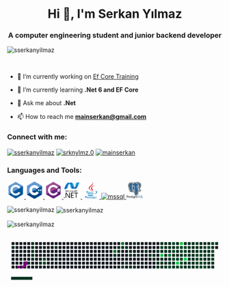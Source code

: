 <h1 align="center">Hi 👋, I'm Serkan Yılmaz</h1>
<h3 align="center">A computer engineering student and junior backend developer</h3>

<p align="left"> <img src="https://komarev.com/ghpvc/?username=sserkanyilmaz&label=Profile%20views&color=0e75b6&style=flat" alt="sserkanyilmaz" /> </p>

<p align="left"> <a href="https://twitter.com/" target="blank"><img src="https://img.shields.io/twitter/follow/?logo=twitter&style=for-the-badge" alt="" /></a> </p>

- 🔭 I’m currently working on [Ef Core Training](none)

- 🌱 I’m currently learning **.Net 6 and EF Core**

- 💬 Ask me about **.Net**

- 📫 How to reach me **mainserkan@gmail.com**

<h3 align="left">Connect with me:</h3>
<p align="left">
<a href="https://linkedin.com/in/sserkanyilmaz" target="blank"><img align="center" src="https://raw.githubusercontent.com/rahuldkjain/github-profile-readme-generator/master/src/images/icons/Social/linked-in-alt.svg" alt="sserkanyilmaz" height="30" width="40" /></a>
<a href="https://instagram.com/srknylmz.0" target="blank"><img align="center" src="https://raw.githubusercontent.com/rahuldkjain/github-profile-readme-generator/master/src/images/icons/Social/instagram.svg" alt="srknylmz.0" height="30" width="40" /></a>
<a href="https://www.hackerrank.com/mainserkan" target="blank"><img align="center" src="https://raw.githubusercontent.com/rahuldkjain/github-profile-readme-generator/master/src/images/icons/Social/hackerrank.svg" alt="mainserkan" height="30" width="40" /></a>
</p>

<h3 align="left">Languages and Tools:</h3>
<p align="left"> <a href="https://www.cprogramming.com/" target="_blank" rel="noreferrer"> <img src="https://raw.githubusercontent.com/devicons/devicon/master/icons/c/c-original.svg" alt="c" width="40" height="40"/> </a> <a href="https://www.w3schools.com/cpp/" target="_blank" rel="noreferrer"> <img src="https://raw.githubusercontent.com/devicons/devicon/master/icons/cplusplus/cplusplus-original.svg" alt="cplusplus" width="40" height="40"/> </a> <a href="https://www.w3schools.com/cs/" target="_blank" rel="noreferrer"> <img src="https://raw.githubusercontent.com/devicons/devicon/master/icons/csharp/csharp-original.svg" alt="csharp" width="40" height="40"/> </a> <a href="https://dotnet.microsoft.com/" target="_blank" rel="noreferrer"> <img src="https://raw.githubusercontent.com/devicons/devicon/master/icons/dot-net/dot-net-original-wordmark.svg" alt="dotnet" width="40" height="40"/> </a> <a href="https://www.java.com" target="_blank" rel="noreferrer"> <img src="https://raw.githubusercontent.com/devicons/devicon/master/icons/java/java-original.svg" alt="java" width="40" height="40"/> </a> <a href="https://www.microsoft.com/en-us/sql-server" target="_blank" rel="noreferrer"> <img src="https://www.svgrepo.com/show/303229/microsoft-sql-server-logo.svg" alt="mssql" width="40" height="40"/> </a> <a href="https://www.postgresql.org" target="_blank" rel="noreferrer"> <img src="https://raw.githubusercontent.com/devicons/devicon/master/icons/postgresql/postgresql-original-wordmark.svg" alt="postgresql" width="40" height="40"/> </a> </p>

<p><img align="left" src="https://github-readme-stats.vercel.app/api/top-langs?username=sserkanyilmaz&show_icons=true&locale=en&layout=compact" alt="sserkanyilmaz" /></p>

<p>&nbsp;<img align="center" src="https://github-readme-stats.vercel.app/api?username=sserkanyilmaz&show_icons=true&locale=en" alt="sserkanyilmaz" /></p>

<p><img align="center" src="https://github-readme-streak-stats.herokuapp.com/?user=sserkanyilmaz&" alt="sserkanyilmaz" /></p>
<svg viewBox="-16 -32 880 192" width="880" height="192" xmlns="http://www.w3.org/2000/svg"><desc>Generated with https://github.com/Platane/snk</desc><style>:root{--cb:#1b1f230a;--cs:purple;--ce:#161b22;--c0:#161b22;--c1:#01311f;--c2:#034525;--c3:#0f6d31;--c4:#00c647}.c{shape-rendering:geometricPrecision;fill:var(--ce);stroke-width:1px;stroke:var(--cb);animation:none 48300ms linear infinite;width:12px;height:12px}@keyframes c0{0.2%{fill:var(--c1)}0.22%,100%{fill:var(--ce)}}.c.c0{fill:var(--c1);animation-name:c0}@keyframes c1{6.2%{fill:var(--c1)}6.22%,100%{fill:var(--ce)}}.c.c1{fill:var(--c1);animation-name:c1}@keyframes c2{1.65%{fill:var(--c1)}1.67%,100%{fill:var(--ce)}}.c.c2{fill:var(--c1);animation-name:c2}@keyframes c3{1.85%{fill:var(--c1)}1.87%,100%{fill:var(--ce)}}.c.c3{fill:var(--c1);animation-name:c3}@keyframes c4{2.47%{fill:var(--c1)}2.49%,100%{fill:var(--ce)}}.c.c4{fill:var(--c1);animation-name:c4}@keyframes c5{2.68%{fill:var(--c1)}2.7%,100%{fill:var(--ce)}}.c.c5{fill:var(--c1);animation-name:c5}@keyframes c6{0.4%{fill:var(--c1)}0.42%,100%{fill:var(--ce)}}.c.c6{fill:var(--c1);animation-name:c6}@keyframes c7{0.61%{fill:var(--c1)}0.63%,100%{fill:var(--ce)}}.c.c7{fill:var(--c1);animation-name:c7}@keyframes c8{1.23%{fill:var(--c1)}1.25%,100%{fill:var(--ce)}}.c.c8{fill:var(--c1);animation-name:c8}@keyframes c9{1.44%{fill:var(--c1)}1.46%,100%{fill:var(--ce)}}.c.c9{fill:var(--c1);animation-name:c9}@keyframes ca{2.06%{fill:var(--c1)}2.08%,100%{fill:var(--ce)}}.c.ca{fill:var(--c1);animation-name:ca}@keyframes cb{2.89%{fill:var(--c1)}2.91%,100%{fill:var(--ce)}}.c.cb{fill:var(--c1);animation-name:cb}@keyframes cc{0.82%{fill:var(--c1)}0.84%,100%{fill:var(--ce)}}.c.cc{fill:var(--c1);animation-name:cc}@keyframes cd{1.03%{fill:var(--c1)}1.05%,100%{fill:var(--ce)}}.c.cd{fill:var(--c1);animation-name:cd}@keyframes ce{3.1%{fill:var(--c1)}3.12%,100%{fill:var(--ce)}}.c.ce{fill:var(--c1);animation-name:ce}@keyframes cf{3.51%{fill:var(--c1)}3.53%,100%{fill:var(--ce)}}.c.cf{fill:var(--c1);animation-name:cf}@keyframes cg{3.72%{fill:var(--c1)}3.74%,100%{fill:var(--ce)}}.c.cg{fill:var(--c1);animation-name:cg}@keyframes ch{4.96%{fill:var(--c1)}4.98%,100%{fill:var(--ce)}}.c.ch{fill:var(--c1);animation-name:ch}@keyframes ci{4.75%{fill:var(--c1)}4.77%,100%{fill:var(--ce)}}.c.ci{fill:var(--c1);animation-name:ci}@keyframes cj{4.54%{fill:var(--c1)}4.56%,100%{fill:var(--ce)}}.c.cj{fill:var(--c1);animation-name:cj}@keyframes ck{4.34%{fill:var(--c1)}4.36%,100%{fill:var(--ce)}}.c.ck{fill:var(--c1);animation-name:ck}@keyframes cl{4.13%{fill:var(--c1)}4.15%,100%{fill:var(--ce)}}.c.cl{fill:var(--c1);animation-name:cl}@keyframes cm{10.55%{fill:var(--c1)}10.57%,100%{fill:var(--ce)}}.c.cm{fill:var(--c1);animation-name:cm}@keyframes cn{79.29%{fill:var(--c2)}79.31%,100%{fill:var(--ce)}}.c.cn{fill:var(--c2);animation-name:cn}@keyframes co{79.08%{fill:var(--c2)}79.1%,100%{fill:var(--ce)}}.c.co{fill:var(--c2);animation-name:co}@keyframes cp{8.48%{fill:var(--c1)}8.5%,100%{fill:var(--ce)}}.c.cp{fill:var(--c1);animation-name:cp}@keyframes cq{9.1%{fill:var(--c1)}9.12%,100%{fill:var(--ce)}}.c.cq{fill:var(--c1);animation-name:cq}@keyframes cr{83.43%{fill:var(--c3)}83.45%,100%{fill:var(--ce)}}.c.cr{fill:var(--c3);animation-name:cr}@keyframes cs{15.31%{fill:var(--c1)}15.33%,100%{fill:var(--ce)}}.c.cs{fill:var(--c1);animation-name:cs}@keyframes ct{15.93%{fill:var(--c1)}15.95%,100%{fill:var(--ce)}}.c.ct{fill:var(--c1);animation-name:ct}@keyframes cu{15.72%{fill:var(--c1)}15.74%,100%{fill:var(--ce)}}.c.cu{fill:var(--c1);animation-name:cu}@keyframes cv{84.26%{fill:var(--c3)}84.28%,100%{fill:var(--ce)}}.c.cv{fill:var(--c3);animation-name:cv}@keyframes cw{16.14%{fill:var(--c1)}16.16%,100%{fill:var(--ce)}}.c.cw{fill:var(--c1);animation-name:cw}@keyframes cx{74.73%{fill:var(--c2)}74.75%,100%{fill:var(--ce)}}.c.cx{fill:var(--c2);animation-name:cx}@keyframes cy{16.35%{fill:var(--c1)}16.37%,100%{fill:var(--ce)}}.c.cy{fill:var(--c1);animation-name:cy}@keyframes cz{39.53%{fill:var(--c1)}39.55%,100%{fill:var(--ce)}}.c.cz{fill:var(--c1);animation-name:cz}@keyframes c10{16.76%{fill:var(--c1)}16.78%,100%{fill:var(--ce)}}.c.c10{fill:var(--c1);animation-name:c10}@keyframes c11{16.97%{fill:var(--c1)}16.99%,100%{fill:var(--ce)}}.c.c11{fill:var(--c1);animation-name:c11}@keyframes c12{39.12%{fill:var(--c1)}39.14%,100%{fill:var(--ce)}}.c.c12{fill:var(--c1);animation-name:c12}@keyframes c13{40.98%{fill:var(--c1)}41%,100%{fill:var(--ce)}}.c.c13{fill:var(--c1);animation-name:c13}@keyframes c14{38.91%{fill:var(--c1)}38.93%,100%{fill:var(--ce)}}.c.c14{fill:var(--c1);animation-name:c14}@keyframes c15{17.38%{fill:var(--c1)}17.4%,100%{fill:var(--ce)}}.c.c15{fill:var(--c1);animation-name:c15}@keyframes c16{42.02%{fill:var(--c1)}42.04%,100%{fill:var(--ce)}}.c.c16{fill:var(--c1);animation-name:c16}@keyframes c17{18%{fill:var(--c1)}18.02%,100%{fill:var(--ce)}}.c.c17{fill:var(--c1);animation-name:c17}@keyframes c18{18.21%{fill:var(--c1)}18.23%,100%{fill:var(--ce)}}.c.c18{fill:var(--c1);animation-name:c18}@keyframes c19{18.42%{fill:var(--c1)}18.44%,100%{fill:var(--ce)}}.c.c19{fill:var(--c1);animation-name:c19}@keyframes c1a{24.42%{fill:var(--c1)}24.44%,100%{fill:var(--ce)}}.c.c1a{fill:var(--c1);animation-name:c1a}@keyframes c1b{21.32%{fill:var(--c1)}21.34%,100%{fill:var(--ce)}}.c.c1b{fill:var(--c1);animation-name:c1b}@keyframes c1c{21.52%{fill:var(--c1)}21.54%,100%{fill:var(--ce)}}.c.c1c{fill:var(--c1);animation-name:c1c}@keyframes c1d{23.8%{fill:var(--c1)}23.82%,100%{fill:var(--ce)}}.c.c1d{fill:var(--c1);animation-name:c1d}@keyframes c1e{71.63%{fill:var(--c2)}71.65%,100%{fill:var(--ce)}}.c.c1e{fill:var(--c2);animation-name:c1e}@keyframes c1f{24.63%{fill:var(--c1)}24.65%,100%{fill:var(--ce)}}.c.c1f{fill:var(--c1);animation-name:c1f}@keyframes c1g{87.77%{fill:var(--c4)}87.79%,100%{fill:var(--ce)}}.c.c1g{fill:var(--c4);animation-name:c1g}@keyframes c1h{18.83%{fill:var(--c1)}18.85%,100%{fill:var(--ce)}}.c.c1h{fill:var(--c1);animation-name:c1h}@keyframes c1i{21.11%{fill:var(--c1)}21.13%,100%{fill:var(--ce)}}.c.c1i{fill:var(--c1);animation-name:c1i}@keyframes c1j{21.73%{fill:var(--c1)}21.75%,100%{fill:var(--ce)}}.c.c1j{fill:var(--c1);animation-name:c1j}@keyframes c1k{23.59%{fill:var(--c1)}23.61%,100%{fill:var(--ce)}}.c.c1k{fill:var(--c1);animation-name:c1k}@keyframes c1l{25.04%{fill:var(--c1)}25.06%,100%{fill:var(--ce)}}.c.c1l{fill:var(--c1);animation-name:c1l}@keyframes c1m{22.76%{fill:var(--c1)}22.78%,100%{fill:var(--ce)}}.c.c1m{fill:var(--c1);animation-name:c1m}@keyframes c1n{22.56%{fill:var(--c1)}22.58%,100%{fill:var(--ce)}}.c.c1n{fill:var(--c1);animation-name:c1n}@keyframes c1o{20.9%{fill:var(--c1)}20.92%,100%{fill:var(--ce)}}.c.c1o{fill:var(--c1);animation-name:c1o}@keyframes c1p{20.69%{fill:var(--c1)}20.71%,100%{fill:var(--ce)}}.c.c1p{fill:var(--c1);animation-name:c1p}@keyframes c1q{23.39%{fill:var(--c1)}23.41%,100%{fill:var(--ce)}}.c.c1q{fill:var(--c1);animation-name:c1q}@keyframes c1r{23.18%{fill:var(--c1)}23.2%,100%{fill:var(--ce)}}.c.c1r{fill:var(--c1);animation-name:c1r}@keyframes c1s{22.97%{fill:var(--c1)}22.99%,100%{fill:var(--ce)}}.c.c1s{fill:var(--c1);animation-name:c1s}@keyframes c1t{87.36%{fill:var(--c3)}87.38%,100%{fill:var(--ce)}}.c.c1t{fill:var(--c3);animation-name:c1t}@keyframes c1u{19.24%{fill:var(--c1)}19.26%,100%{fill:var(--ce)}}.c.c1u{fill:var(--c1);animation-name:c1u}@keyframes c1v{19.45%{fill:var(--c1)}19.47%,100%{fill:var(--ce)}}.c.c1v{fill:var(--c1);animation-name:c1v}@keyframes c1w{61.07%{fill:var(--c2)}61.09%,100%{fill:var(--ce)}}.c.c1w{fill:var(--c2);animation-name:c1w}@keyframes c1x{58.38%{fill:var(--c2)}58.4%,100%{fill:var(--ce)}}.c.c1x{fill:var(--c2);animation-name:c1x}@keyframes c1y{44.5%{fill:var(--c1)}44.52%,100%{fill:var(--ce)}}.c.c1y{fill:var(--c1);animation-name:c1y}@keyframes c1z{43.47%{fill:var(--c2)}43.49%,100%{fill:var(--ce)}}.c.c1z{fill:var(--c2);animation-name:c1z}@keyframes c20{43.68%{fill:var(--c1)}43.7%,100%{fill:var(--ce)}}.c.c20{fill:var(--c1);animation-name:c20}@keyframes c21{60.45%{fill:var(--c2)}60.47%,100%{fill:var(--ce)}}.c.c21{fill:var(--c2);animation-name:c21}@keyframes c22{19.66%{fill:var(--c1)}19.68%,100%{fill:var(--ce)}}.c.c22{fill:var(--c1);animation-name:c22}@keyframes c23{19.87%{fill:var(--c1)}19.89%,100%{fill:var(--ce)}}.c.c23{fill:var(--c1);animation-name:c23}@keyframes c24{58.17%{fill:var(--c1)}58.19%,100%{fill:var(--ce)}}.c.c24{fill:var(--c1);animation-name:c24}@keyframes c25{58.79%{fill:var(--c2)}58.81%,100%{fill:var(--ce)}}.c.c25{fill:var(--c2);animation-name:c25}@keyframes c26{44.09%{fill:var(--c1)}44.11%,100%{fill:var(--ce)}}.c.c26{fill:var(--c1);animation-name:c26}@keyframes c27{43.88%{fill:var(--c1)}43.9%,100%{fill:var(--ce)}}.c.c27{fill:var(--c1);animation-name:c27}@keyframes c28{60.24%{fill:var(--c2)}60.26%,100%{fill:var(--ce)}}.c.c28{fill:var(--c2);animation-name:c28}@keyframes c29{89.02%{fill:var(--c4)}89.04%,100%{fill:var(--ce)}}.c.c29{fill:var(--c4);animation-name:c29}@keyframes c2a{61.48%{fill:var(--c2)}61.5%,100%{fill:var(--ce)}}.c.c2a{fill:var(--c2);animation-name:c2a}@keyframes c2b{90.67%{fill:var(--c4)}90.69%,100%{fill:var(--ce)}}.c.c2b{fill:var(--c4);animation-name:c2b}@keyframes c2c{59%{fill:var(--c2)}59.02%,100%{fill:var(--ce)}}.c.c2c{fill:var(--c2);animation-name:c2c}@keyframes c2d{59.62%{fill:var(--c2)}59.64%,100%{fill:var(--ce)}}.c.c2d{fill:var(--c2);animation-name:c2d}@keyframes c2e{56.1%{fill:var(--c1)}56.12%,100%{fill:var(--ce)}}.c.c2e{fill:var(--c1);animation-name:c2e}@keyframes c2f{60.03%{fill:var(--c2)}60.05%,100%{fill:var(--ce)}}.c.c2f{fill:var(--c2);animation-name:c2f}@keyframes c2g{61.89%{fill:var(--c2)}61.91%,100%{fill:var(--ce)}}.c.c2g{fill:var(--c2);animation-name:c2g}@keyframes c2h{61.69%{fill:var(--c2)}61.71%,100%{fill:var(--ce)}}.c.c2h{fill:var(--c2);animation-name:c2h}@keyframes c2i{26.7%{fill:var(--c1)}26.72%,100%{fill:var(--ce)}}.c.c2i{fill:var(--c1);animation-name:c2i}@keyframes c2j{59.2%{fill:var(--c2)}59.22%,100%{fill:var(--ce)}}.c.c2j{fill:var(--c2);animation-name:c2j}@keyframes c2k{59.41%{fill:var(--c2)}59.43%,100%{fill:var(--ce)}}.c.c2k{fill:var(--c2);animation-name:c2k}@keyframes c2l{56.3%{fill:var(--c2)}56.32%,100%{fill:var(--ce)}}.c.c2l{fill:var(--c2);animation-name:c2l}@keyframes c2m{89.64%{fill:var(--c4)}89.66%,100%{fill:var(--ce)}}.c.c2m{fill:var(--c4);animation-name:c2m}@keyframes c2n{35.19%{fill:var(--c1)}35.21%,100%{fill:var(--ce)}}.c.c2n{fill:var(--c1);animation-name:c2n}@keyframes c2o{35.39%{fill:var(--c1)}35.41%,100%{fill:var(--ce)}}.c.c2o{fill:var(--c1);animation-name:c2o}@keyframes c2p{26.91%{fill:var(--c1)}26.93%,100%{fill:var(--ce)}}.c.c2p{fill:var(--c1);animation-name:c2p}@keyframes c2q{34.15%{fill:var(--c1)}34.17%,100%{fill:var(--ce)}}.c.c2q{fill:var(--c1);animation-name:c2q}@keyframes c2r{34.36%{fill:var(--c1)}34.38%,100%{fill:var(--ce)}}.c.c2r{fill:var(--c1);animation-name:c2r}@keyframes c2s{34.57%{fill:var(--c1)}34.59%,100%{fill:var(--ce)}}.c.c2s{fill:var(--c1);animation-name:c2s}@keyframes c2t{34.77%{fill:var(--c1)}34.79%,100%{fill:var(--ce)}}.c.c2t{fill:var(--c1);animation-name:c2t}@keyframes c2u{34.98%{fill:var(--c1)}35%,100%{fill:var(--ce)}}.c.c2u{fill:var(--c1);animation-name:c2u}@keyframes c2v{35.6%{fill:var(--c1)}35.62%,100%{fill:var(--ce)}}.c.c2v{fill:var(--c1);animation-name:c2v}@keyframes c2w{27.11%{fill:var(--c1)}27.13%,100%{fill:var(--ce)}}.c.c2w{fill:var(--c1);animation-name:c2w}@keyframes c2x{27.32%{fill:var(--c1)}27.34%,100%{fill:var(--ce)}}.c.c2x{fill:var(--c1);animation-name:c2x}@keyframes c2y{33.32%{fill:var(--c1)}33.34%,100%{fill:var(--ce)}}.c.c2y{fill:var(--c1);animation-name:c2y}@keyframes c2z{33.12%{fill:var(--c1)}33.14%,100%{fill:var(--ce)}}.c.c2z{fill:var(--c1);animation-name:c2z}@keyframes c30{32.91%{fill:var(--c1)}32.93%,100%{fill:var(--ce)}}.c.c30{fill:var(--c1);animation-name:c30}@keyframes c31{32.7%{fill:var(--c1)}32.72%,100%{fill:var(--ce)}}.c.c31{fill:var(--c1);animation-name:c31}@keyframes c32{32.5%{fill:var(--c1)}32.52%,100%{fill:var(--ce)}}.c.c32{fill:var(--c1);animation-name:c32}@keyframes c33{66.24%{fill:var(--c2)}66.26%,100%{fill:var(--ce)}}.c.c33{fill:var(--c2);animation-name:c33}@keyframes c34{27.53%{fill:var(--c1)}27.55%,100%{fill:var(--ce)}}.c.c34{fill:var(--c1);animation-name:c34}@keyframes c35{33.53%{fill:var(--c1)}33.55%,100%{fill:var(--ce)}}.c.c35{fill:var(--c1);animation-name:c35}@keyframes c36{67.28%{fill:var(--c2)}67.3%,100%{fill:var(--ce)}}.c.c36{fill:var(--c2);animation-name:c36}@keyframes c37{67.48%{fill:var(--c2)}67.5%,100%{fill:var(--ce)}}.c.c37{fill:var(--c2);animation-name:c37}@keyframes c38{62.72%{fill:var(--c2)}62.74%,100%{fill:var(--ce)}}.c.c38{fill:var(--c2);animation-name:c38}@keyframes c39{67.9%{fill:var(--c2)}67.92%,100%{fill:var(--ce)}}.c.c39{fill:var(--c2);animation-name:c39}@keyframes c3a{27.94%{fill:var(--c1)}27.96%,100%{fill:var(--ce)}}.c.c3a{fill:var(--c1);animation-name:c3a}@keyframes c3b{27.73%{fill:var(--c1)}27.75%,100%{fill:var(--ce)}}.c.c3b{fill:var(--c1);animation-name:c3b}@keyframes c3c{66.86%{fill:var(--c2)}66.88%,100%{fill:var(--ce)}}.c.c3c{fill:var(--c2);animation-name:c3c}@keyframes c3d{63.34%{fill:var(--c2)}63.36%,100%{fill:var(--ce)}}.c.c3d{fill:var(--c2);animation-name:c3d}@keyframes c3e{63.14%{fill:var(--c2)}63.16%,100%{fill:var(--ce)}}.c.c3e{fill:var(--c2);animation-name:c3e}@keyframes c3f{62.93%{fill:var(--c2)}62.95%,100%{fill:var(--ce)}}.c.c3f{fill:var(--c2);animation-name:c3f}@keyframes c3g{68.11%{fill:var(--c2)}68.13%,100%{fill:var(--ce)}}.c.c3g{fill:var(--c2);animation-name:c3g}@keyframes c3h{28.15%{fill:var(--c1)}28.17%,100%{fill:var(--ce)}}.c.c3h{fill:var(--c1);animation-name:c3h}@keyframes c3i{52.37%{fill:var(--c2)}52.39%,100%{fill:var(--ce)}}.c.c3i{fill:var(--c2);animation-name:c3i}@keyframes c3j{52.16%{fill:var(--c1)}52.18%,100%{fill:var(--ce)}}.c.c3j{fill:var(--c1);animation-name:c3j}@keyframes c3k{63.55%{fill:var(--c2)}63.57%,100%{fill:var(--ce)}}.c.c3k{fill:var(--c2);animation-name:c3k}@keyframes c3l{49.27%{fill:var(--c1)}49.29%,100%{fill:var(--ce)}}.c.c3l{fill:var(--c1);animation-name:c3l}@keyframes c3m{49.47%{fill:var(--c2)}49.49%,100%{fill:var(--ce)}}.c.c3m{fill:var(--c2);animation-name:c3m}@keyframes c3n{68.31%{fill:var(--c2)}68.33%,100%{fill:var(--ce)}}.c.c3n{fill:var(--c2);animation-name:c3n}@keyframes c3o{28.35%{fill:var(--c1)}28.37%,100%{fill:var(--ce)}}.c.c3o{fill:var(--c1);animation-name:c3o}@keyframes c3p{65%{fill:var(--c2)}65.02%,100%{fill:var(--ce)}}.c.c3p{fill:var(--c2);animation-name:c3p}@keyframes c3q{51.96%{fill:var(--c1)}51.98%,100%{fill:var(--ce)}}.c.c3q{fill:var(--c1);animation-name:c3q}@keyframes c3r{63.76%{fill:var(--c2)}63.78%,100%{fill:var(--ce)}}.c.c3r{fill:var(--c2);animation-name:c3r}@keyframes c3s{49.06%{fill:var(--c1)}49.08%,100%{fill:var(--ce)}}.c.c3s{fill:var(--c1);animation-name:c3s}@keyframes c3t{30.63%{fill:var(--c1)}30.65%,100%{fill:var(--ce)}}.c.c3t{fill:var(--c1);animation-name:c3t}@keyframes c3u{30.84%{fill:var(--c1)}30.86%,100%{fill:var(--ce)}}.c.c3u{fill:var(--c1);animation-name:c3u}@keyframes c3v{65.41%{fill:var(--c2)}65.43%,100%{fill:var(--ce)}}.c.c3v{fill:var(--c2);animation-name:c3v}@keyframes c3w{51.13%{fill:var(--c1)}51.15%,100%{fill:var(--ce)}}.c.c3w{fill:var(--c1);animation-name:c3w}@keyframes c3x{50.92%{fill:var(--c2)}50.94%,100%{fill:var(--ce)}}.c.c3x{fill:var(--c2);animation-name:c3x}@keyframes c3y{50.71%{fill:var(--c1)}50.73%,100%{fill:var(--ce)}}.c.c3y{fill:var(--c1);animation-name:c3y}@keyframes c3z{64.17%{fill:var(--c2)}64.19%,100%{fill:var(--ce)}}.c.c3z{fill:var(--c2);animation-name:c3z}@keyframes c40{30.42%{fill:var(--c1)}30.44%,100%{fill:var(--ce)}}.c.c40{fill:var(--c1);animation-name:c40}@keyframes c41{31.05%{fill:var(--c1)}31.07%,100%{fill:var(--ce)}}.c.c41{fill:var(--c1);animation-name:c41}@keyframes c42{29.18%{fill:var(--c1)}29.2%,100%{fill:var(--ce)}}.c.c42{fill:var(--c1);animation-name:c42}.u{transform-origin:0 0;transform:scale(0,1);animation:none linear 48300ms infinite}@keyframes u0{0.2%{transform:scale(0.000,1)}0.22%,0.4%{transform:scale(0.011,1)}0.42%,0.61%{transform:scale(0.022,1)}0.63%,0.82%{transform:scale(0.033,1)}0.84%,1.03%{transform:scale(0.044,1)}1.05%,1.23%{transform:scale(0.056,1)}1.25%,1.44%{transform:scale(0.067,1)}1.46%,1.65%{transform:scale(0.078,1)}1.67%,1.85%{transform:scale(0.089,1)}1.87%,2.06%{transform:scale(0.100,1)}2.08%,2.47%{transform:scale(0.111,1)}2.49%,2.68%{transform:scale(0.122,1)}2.7%,2.89%{transform:scale(0.133,1)}2.91%,3.1%{transform:scale(0.144,1)}3.12%,3.51%{transform:scale(0.156,1)}3.53%,3.72%{transform:scale(0.167,1)}3.74%,4.13%{transform:scale(0.178,1)}4.15%,4.34%{transform:scale(0.189,1)}4.36%,4.54%{transform:scale(0.200,1)}4.56%,4.75%{transform:scale(0.211,1)}4.77%,4.96%{transform:scale(0.222,1)}4.98%,6.2%{transform:scale(0.233,1)}6.22%,8.48%{transform:scale(0.244,1)}8.5%,9.1%{transform:scale(0.256,1)}9.12%,10.55%{transform:scale(0.267,1)}10.57%,15.31%{transform:scale(0.278,1)}15.33%,15.72%{transform:scale(0.289,1)}15.74%,15.93%{transform:scale(0.300,1)}15.95%,16.14%{transform:scale(0.311,1)}16.16%,16.35%{transform:scale(0.322,1)}16.37%,16.76%{transform:scale(0.333,1)}16.78%,16.97%{transform:scale(0.344,1)}16.99%,17.38%{transform:scale(0.356,1)}17.4%,18%{transform:scale(0.367,1)}18.02%,18.21%{transform:scale(0.378,1)}18.23%,18.42%{transform:scale(0.389,1)}18.44%,18.83%{transform:scale(0.400,1)}18.85%,19.24%{transform:scale(0.411,1)}19.26%,19.45%{transform:scale(0.422,1)}19.47%,19.66%{transform:scale(0.433,1)}19.68%,19.87%{transform:scale(0.444,1)}19.89%,20.69%{transform:scale(0.456,1)}20.71%,20.9%{transform:scale(0.467,1)}20.92%,21.11%{transform:scale(0.478,1)}21.13%,21.32%{transform:scale(0.489,1)}21.34%,21.52%{transform:scale(0.500,1)}21.54%,21.73%{transform:scale(0.511,1)}21.75%,22.56%{transform:scale(0.522,1)}22.58%,22.76%{transform:scale(0.533,1)}22.78%,22.97%{transform:scale(0.544,1)}22.99%,23.18%{transform:scale(0.556,1)}23.2%,23.39%{transform:scale(0.567,1)}23.41%,23.59%{transform:scale(0.578,1)}23.61%,23.8%{transform:scale(0.589,1)}23.82%,24.42%{transform:scale(0.600,1)}24.44%,24.63%{transform:scale(0.611,1)}24.65%,25.04%{transform:scale(0.622,1)}25.06%,26.7%{transform:scale(0.633,1)}26.72%,26.91%{transform:scale(0.644,1)}26.93%,27.11%{transform:scale(0.656,1)}27.13%,27.32%{transform:scale(0.667,1)}27.34%,27.53%{transform:scale(0.678,1)}27.55%,27.73%{transform:scale(0.689,1)}27.75%,27.94%{transform:scale(0.700,1)}27.96%,28.15%{transform:scale(0.711,1)}28.17%,28.35%{transform:scale(0.722,1)}28.37%,29.18%{transform:scale(0.733,1)}29.2%,30.42%{transform:scale(0.744,1)}30.44%,30.63%{transform:scale(0.756,1)}30.65%,30.84%{transform:scale(0.767,1)}30.86%,31.05%{transform:scale(0.778,1)}31.07%,32.5%{transform:scale(0.789,1)}32.52%,32.7%{transform:scale(0.800,1)}32.72%,32.91%{transform:scale(0.811,1)}32.93%,33.12%{transform:scale(0.822,1)}33.14%,33.32%{transform:scale(0.833,1)}33.34%,33.53%{transform:scale(0.844,1)}33.55%,34.15%{transform:scale(0.856,1)}34.17%,34.36%{transform:scale(0.867,1)}34.38%,34.57%{transform:scale(0.878,1)}34.59%,34.77%{transform:scale(0.889,1)}34.79%,34.98%{transform:scale(0.900,1)}35%,35.19%{transform:scale(0.911,1)}35.21%,35.39%{transform:scale(0.922,1)}35.41%,35.6%{transform:scale(0.933,1)}35.62%,38.91%{transform:scale(0.944,1)}38.93%,39.12%{transform:scale(0.956,1)}39.14%,39.53%{transform:scale(0.967,1)}39.55%,40.98%{transform:scale(0.978,1)}41%,42.02%{transform:scale(0.989,1)}42.04%,100%{transform:scale(1.000,1)}}.u.u0{fill:var(--c1);animation-name:u0;transform-origin:0.0px 0}@keyframes u1{43.47%{transform:scale(0.000,1)}43.49%,100%{transform:scale(1.000,1)}}.u.u1{fill:var(--c2);animation-name:u1;transform-origin:519.2px 0}@keyframes u2{43.68%{transform:scale(0.000,1)}43.7%,43.88%{transform:scale(0.167,1)}43.9%,44.09%{transform:scale(0.333,1)}44.11%,44.5%{transform:scale(0.500,1)}44.52%,49.06%{transform:scale(0.667,1)}49.08%,49.27%{transform:scale(0.833,1)}49.29%,100%{transform:scale(1.000,1)}}.u.u2{fill:var(--c1);animation-name:u2;transform-origin:525.0px 0}@keyframes u3{49.47%{transform:scale(0.000,1)}49.49%,100%{transform:scale(1.000,1)}}.u.u3{fill:var(--c2);animation-name:u3;transform-origin:559.6px 0}@keyframes u4{50.71%{transform:scale(0.000,1)}50.73%,100%{transform:scale(1.000,1)}}.u.u4{fill:var(--c1);animation-name:u4;transform-origin:565.3px 0}@keyframes u5{50.92%{transform:scale(0.000,1)}50.94%,100%{transform:scale(1.000,1)}}.u.u5{fill:var(--c2);animation-name:u5;transform-origin:571.1px 0}@keyframes u6{51.13%{transform:scale(0.000,1)}51.15%,51.96%{transform:scale(0.333,1)}51.98%,52.16%{transform:scale(0.667,1)}52.18%,100%{transform:scale(1.000,1)}}.u.u6{fill:var(--c1);animation-name:u6;transform-origin:576.9px 0}@keyframes u7{52.37%{transform:scale(0.000,1)}52.39%,100%{transform:scale(1.000,1)}}.u.u7{fill:var(--c2);animation-name:u7;transform-origin:594.2px 0}@keyframes u8{56.1%{transform:scale(0.000,1)}56.12%,100%{transform:scale(1.000,1)}}.u.u8{fill:var(--c1);animation-name:u8;transform-origin:599.9px 0}@keyframes u9{56.3%{transform:scale(0.000,1)}56.32%,100%{transform:scale(1.000,1)}}.u.u9{fill:var(--c2);animation-name:u9;transform-origin:605.7px 0}@keyframes ua{58.17%{transform:scale(0.000,1)}58.19%,100%{transform:scale(1.000,1)}}.u.ua{fill:var(--c1);animation-name:ua;transform-origin:611.5px 0}@keyframes ub{58.38%{transform:scale(0.000,1)}58.4%,58.79%{transform:scale(0.030,1)}58.81%,59%{transform:scale(0.061,1)}59.02%,59.2%{transform:scale(0.091,1)}59.22%,59.41%{transform:scale(0.121,1)}59.43%,59.62%{transform:scale(0.152,1)}59.64%,60.03%{transform:scale(0.182,1)}60.05%,60.24%{transform:scale(0.212,1)}60.26%,60.45%{transform:scale(0.242,1)}60.47%,61.07%{transform:scale(0.273,1)}61.09%,61.48%{transform:scale(0.303,1)}61.5%,61.69%{transform:scale(0.333,1)}61.71%,61.89%{transform:scale(0.364,1)}61.91%,62.72%{transform:scale(0.394,1)}62.74%,62.93%{transform:scale(0.424,1)}62.95%,63.14%{transform:scale(0.455,1)}63.16%,63.34%{transform:scale(0.485,1)}63.36%,63.55%{transform:scale(0.515,1)}63.57%,63.76%{transform:scale(0.545,1)}63.78%,64.17%{transform:scale(0.576,1)}64.19%,65%{transform:scale(0.606,1)}65.02%,65.41%{transform:scale(0.636,1)}65.43%,66.24%{transform:scale(0.667,1)}66.26%,66.86%{transform:scale(0.697,1)}66.88%,67.28%{transform:scale(0.727,1)}67.3%,67.48%{transform:scale(0.758,1)}67.5%,67.9%{transform:scale(0.788,1)}67.92%,68.11%{transform:scale(0.818,1)}68.13%,68.31%{transform:scale(0.848,1)}68.33%,71.63%{transform:scale(0.879,1)}71.65%,74.73%{transform:scale(0.909,1)}74.75%,79.08%{transform:scale(0.939,1)}79.1%,79.29%{transform:scale(0.970,1)}79.31%,100%{transform:scale(1.000,1)}}.u.ub{fill:var(--c2);animation-name:ub;transform-origin:617.3px 0}@keyframes uc{83.43%{transform:scale(0.000,1)}83.45%,84.26%{transform:scale(0.333,1)}84.28%,87.36%{transform:scale(0.667,1)}87.38%,100%{transform:scale(1.000,1)}}.u.uc{fill:var(--c3);animation-name:uc;transform-origin:807.6px 0}@keyframes ud{87.77%{transform:scale(0.000,1)}87.79%,89.02%{transform:scale(0.250,1)}89.04%,89.64%{transform:scale(0.500,1)}89.66%,90.67%{transform:scale(0.750,1)}90.69%,100%{transform:scale(1.000,1)}}.u.ud{fill:var(--c4);animation-name:ud;transform-origin:824.9px 0}.s{shape-rendering:geometricPrecision;fill:var(--cs);animation:none linear 48300ms infinite}@keyframes s0{0%,99.79%{transform:translate(0px,-16px)}0.21%,6%{transform:translate(0px,0px)}0.41%{transform:translate(16px,0px)}0.62%{transform:translate(16px,16px)}0.83%{transform:translate(32px,16px)}1.04%{transform:translate(32px,32px)}1.24%{transform:translate(16px,32px)}1.45%{transform:translate(16px,48px)}1.66%{transform:translate(0px,48px)}1.86%{transform:translate(0px,64px)}2.07%{transform:translate(16px,64px)}2.28%{transform:translate(16px,80px)}2.48%{transform:translate(0px,80px)}2.69%{transform:translate(0px,96px)}3.31%{transform:translate(48px,96px)}3.52%{transform:translate(48px,80px)}3.93%{transform:translate(80px,80px)}4.97%{transform:translate(80px,0px)}6.21%{transform:translate(0px,16px)}8.49%{transform:translate(176px,16px)}9.11%{transform:translate(176px,64px)}9.32%{transform:translate(160px,64px)}9.52%{transform:translate(160px,48px)}10.14%,11.39%{transform:translate(112px,48px)}10.56%{transform:translate(112px,80px)}10.77%{transform:translate(96px,80px)}10.97%{transform:translate(96px,64px)}11.18%{transform:translate(112px,64px)}15.53%{transform:translate(432px,48px)}15.94%{transform:translate(432px,16px)}16.56%{transform:translate(480px,16px)}16.98%{transform:translate(480px,48px)}18.22%{transform:translate(576px,48px)}18.43%{transform:translate(576px,64px)}19.25%,60.66%{transform:translate(640px,64px)}19.46%{transform:translate(640px,80px)}19.67%{transform:translate(656px,80px)}20.08%{transform:translate(656px,112px)}20.5%,37.06%,46.17%{transform:translate(624px,112px)}20.91%{transform:translate(624px,80px)}21.33%{transform:translate(592px,80px)}21.53%{transform:translate(592px,96px)}21.95%,37.27%{transform:translate(624px,96px)}22.77%,24.84%{transform:translate(624px,32px)}22.98%,55.28%{transform:translate(640px,32px)}23.4%,86.75%{transform:translate(640px,0px)}24.02%{transform:translate(592px,0px)}24.43%{transform:translate(592px,32px)}25.05%,44.93%{transform:translate(624px,16px)}25.26%{transform:translate(640px,16px)}25.67%,54.66%{transform:translate(640px,-16px)}26.5%,53.83%,57.56%{transform:translate(704px,-16px)}26.71%,53.62%,57.35%,90.48%{transform:translate(704px,0px)}27.12%,53.21%{transform:translate(736px,0px)}27.33%,53%{transform:translate(736px,16px)}27.74%,66.67%{transform:translate(768px,16px)}27.95%{transform:translate(768px,0px)}28.36%{transform:translate(800px,0px)}28.57%{transform:translate(800px,-16px)}28.99%{transform:translate(832px,-16px)}30.23%,50.1%{transform:translate(832px,80px)}30.64%{transform:translate(800px,80px)}30.85%{transform:translate(800px,96px)}31.06%{transform:translate(816px,96px)}31.26%{transform:translate(816px,112px)}32.3%{transform:translate(736px,112px)}33.33%{transform:translate(736px,32px)}33.54%,67.08%{transform:translate(752px,32px)}33.75%,66.46%{transform:translate(752px,16px)}34.16%{transform:translate(720px,16px)}34.99%{transform:translate(720px,80px)}35.2%,89.44%{transform:translate(704px,80px)}35.4%{transform:translate(704px,96px)}35.61%{transform:translate(720px,96px)}35.82%{transform:translate(720px,112px)}39.13%{transform:translate(480px,96px)}39.34%{transform:translate(480px,80px)}39.54%{transform:translate(464px,80px)}39.75%{transform:translate(464px,64px)}40.17%{transform:translate(496px,64px)}40.99%{transform:translate(496px,0px)}41.61%{transform:translate(544px,0px)}42.03%{transform:translate(544px,32px)}43.48%,44.31%,55.49%{transform:translate(656px,32px)}43.69%,55.69%{transform:translate(656px,48px)}43.89%{transform:translate(672px,48px)}44.1%{transform:translate(672px,32px)}44.51%,58.59%{transform:translate(656px,16px)}48.45%{transform:translate(800px,112px)}49.07%,64.39%{transform:translate(800px,64px)}49.28%{transform:translate(784px,64px)}49.48%{transform:translate(784px,80px)}50.52%{transform:translate(832px,48px)}50.72%,63.98%{transform:translate(816px,48px)}51.14%,65.22%{transform:translate(816px,16px)}51.35%{transform:translate(832px,16px)}51.55%{transform:translate(832px,32px)}52.17%{transform:translate(784px,32px)}52.38%,69.36%{transform:translate(784px,16px)}56.52%{transform:translate(720px,48px)}57.14%{transform:translate(720px,0px)}57.97%{transform:translate(672px,-16px)}58.18%{transform:translate(672px,0px)}58.39%{transform:translate(656px,0px)}59.21%{transform:translate(704px,16px)}59.42%{transform:translate(704px,32px)}59.63%{transform:translate(688px,32px)}60.04%{transform:translate(688px,64px)}61.08%{transform:translate(640px,96px)}61.7%{transform:translate(688px,96px)}61.9%{transform:translate(688px,80px)}62.94%{transform:translate(768px,80px)}63.35%{transform:translate(768px,48px)}64.18%{transform:translate(816px,64px)}65.01%{transform:translate(800px,16px)}65.42%{transform:translate(816px,0px)}66.25%{transform:translate(752px,0px)}66.87%{transform:translate(768px,32px)}67.91%{transform:translate(752px,96px)}68.32%{transform:translate(784px,96px)}73.71%{transform:translate(448px,16px)}74.74%{transform:translate(448px,96px)}74.95%{transform:translate(432px,96px)}75.16%{transform:translate(432px,80px)}79.09%{transform:translate(128px,80px)}79.3%{transform:translate(128px,64px)}83.02%{transform:translate(416px,64px)}83.44%{transform:translate(416px,32px)}83.85%{transform:translate(448px,32px)}84.27%{transform:translate(448px,0px)}87.37%{transform:translate(640px,48px)}87.78%{transform:translate(608px,48px)}87.99%{transform:translate(608px,64px)}88.82%{transform:translate(672px,64px)}89.03%{transform:translate(672px,80px)}97.31%{transform:translate(176px,0px)}97.52%{transform:translate(176px,-16px)}}.s.s0{transform:translate(0px,-16px);animation-name:s0}@keyframes s1{0%,99.79%{transform:translate(16px,-16px)}0.21%{transform:translate(0px,-16px)}0.41%,6.21%{transform:translate(0px,0px)}0.62%{transform:translate(16px,0px)}0.83%{transform:translate(16px,16px)}1.04%{transform:translate(32px,16px)}1.24%{transform:translate(32px,32px)}1.45%{transform:translate(16px,32px)}1.66%{transform:translate(16px,48px)}1.86%{transform:translate(0px,48px)}2.07%{transform:translate(0px,64px)}2.28%{transform:translate(16px,64px)}2.48%{transform:translate(16px,80px)}2.69%{transform:translate(0px,80px)}2.9%{transform:translate(0px,96px)}3.52%{transform:translate(48px,96px)}3.73%{transform:translate(48px,80px)}4.14%{transform:translate(80px,80px)}5.18%{transform:translate(80px,0px)}6.42%{transform:translate(0px,16px)}8.7%{transform:translate(176px,16px)}9.32%{transform:translate(176px,64px)}9.52%{transform:translate(160px,64px)}9.73%{transform:translate(160px,48px)}10.35%,11.59%{transform:translate(112px,48px)}10.77%{transform:translate(112px,80px)}10.97%{transform:translate(96px,80px)}11.18%{transform:translate(96px,64px)}11.39%{transform:translate(112px,64px)}15.73%{transform:translate(432px,48px)}16.15%{transform:translate(432px,16px)}16.77%{transform:translate(480px,16px)}17.18%{transform:translate(480px,48px)}18.43%{transform:translate(576px,48px)}18.63%{transform:translate(576px,64px)}19.46%,60.87%{transform:translate(640px,64px)}19.67%{transform:translate(640px,80px)}19.88%{transform:translate(656px,80px)}20.29%{transform:translate(656px,112px)}20.7%,37.27%,46.38%{transform:translate(624px,112px)}21.12%{transform:translate(624px,80px)}21.53%{transform:translate(592px,80px)}21.74%{transform:translate(592px,96px)}22.15%,37.47%{transform:translate(624px,96px)}22.98%,25.05%{transform:translate(624px,32px)}23.19%,55.49%{transform:translate(640px,32px)}23.6%,86.96%{transform:translate(640px,0px)}24.22%{transform:translate(592px,0px)}24.64%{transform:translate(592px,32px)}25.26%,45.13%{transform:translate(624px,16px)}25.47%{transform:translate(640px,16px)}25.88%,54.87%{transform:translate(640px,-16px)}26.71%,54.04%,57.76%{transform:translate(704px,-16px)}26.92%,53.83%,57.56%,90.68%{transform:translate(704px,0px)}27.33%,53.42%{transform:translate(736px,0px)}27.54%,53.21%{transform:translate(736px,16px)}27.95%,66.87%{transform:translate(768px,16px)}28.16%{transform:translate(768px,0px)}28.57%{transform:translate(800px,0px)}28.78%{transform:translate(800px,-16px)}29.19%{transform:translate(832px,-16px)}30.43%,50.31%{transform:translate(832px,80px)}30.85%{transform:translate(800px,80px)}31.06%{transform:translate(800px,96px)}31.26%{transform:translate(816px,96px)}31.47%{transform:translate(816px,112px)}32.51%{transform:translate(736px,112px)}33.54%{transform:translate(736px,32px)}33.75%,67.29%{transform:translate(752px,32px)}33.95%,66.67%{transform:translate(752px,16px)}34.37%{transform:translate(720px,16px)}35.2%{transform:translate(720px,80px)}35.4%,89.65%{transform:translate(704px,80px)}35.61%{transform:translate(704px,96px)}35.82%{transform:translate(720px,96px)}36.02%{transform:translate(720px,112px)}39.34%{transform:translate(480px,96px)}39.54%{transform:translate(480px,80px)}39.75%{transform:translate(464px,80px)}39.96%{transform:translate(464px,64px)}40.37%{transform:translate(496px,64px)}41.2%{transform:translate(496px,0px)}41.82%{transform:translate(544px,0px)}42.24%{transform:translate(544px,32px)}43.69%,44.51%,55.69%{transform:translate(656px,32px)}43.89%,55.9%{transform:translate(656px,48px)}44.1%{transform:translate(672px,48px)}44.31%{transform:translate(672px,32px)}44.72%,58.8%{transform:translate(656px,16px)}48.65%{transform:translate(800px,112px)}49.28%,64.6%{transform:translate(800px,64px)}49.48%{transform:translate(784px,64px)}49.69%{transform:translate(784px,80px)}50.72%{transform:translate(832px,48px)}50.93%,64.18%{transform:translate(816px,48px)}51.35%,65.42%{transform:translate(816px,16px)}51.55%{transform:translate(832px,16px)}51.76%{transform:translate(832px,32px)}52.38%{transform:translate(784px,32px)}52.59%,69.57%{transform:translate(784px,16px)}56.73%{transform:translate(720px,48px)}57.35%{transform:translate(720px,0px)}58.18%{transform:translate(672px,-16px)}58.39%{transform:translate(672px,0px)}58.59%{transform:translate(656px,0px)}59.42%{transform:translate(704px,16px)}59.63%{transform:translate(704px,32px)}59.83%{transform:translate(688px,32px)}60.25%{transform:translate(688px,64px)}61.28%{transform:translate(640px,96px)}61.9%{transform:translate(688px,96px)}62.11%{transform:translate(688px,80px)}63.15%{transform:translate(768px,80px)}63.56%{transform:translate(768px,48px)}64.39%{transform:translate(816px,64px)}65.22%{transform:translate(800px,16px)}65.63%{transform:translate(816px,0px)}66.46%{transform:translate(752px,0px)}67.08%{transform:translate(768px,32px)}68.12%{transform:translate(752px,96px)}68.53%{transform:translate(784px,96px)}73.91%{transform:translate(448px,16px)}74.95%{transform:translate(448px,96px)}75.16%{transform:translate(432px,96px)}75.36%{transform:translate(432px,80px)}79.3%{transform:translate(128px,80px)}79.5%{transform:translate(128px,64px)}83.23%{transform:translate(416px,64px)}83.64%{transform:translate(416px,32px)}84.06%{transform:translate(448px,32px)}84.47%{transform:translate(448px,0px)}87.58%{transform:translate(640px,48px)}87.99%{transform:translate(608px,48px)}88.2%{transform:translate(608px,64px)}89.03%{transform:translate(672px,64px)}89.23%{transform:translate(672px,80px)}97.52%{transform:translate(176px,0px)}97.72%{transform:translate(176px,-16px)}}.s.s1{transform:translate(16px,-16px);animation-name:s1}@keyframes s2{0%,99.79%{transform:translate(32px,-16px)}0.41%{transform:translate(0px,-16px)}0.62%,6.42%{transform:translate(0px,0px)}0.83%{transform:translate(16px,0px)}1.04%{transform:translate(16px,16px)}1.24%{transform:translate(32px,16px)}1.45%{transform:translate(32px,32px)}1.66%{transform:translate(16px,32px)}1.86%{transform:translate(16px,48px)}2.07%{transform:translate(0px,48px)}2.28%{transform:translate(0px,64px)}2.48%{transform:translate(16px,64px)}2.69%{transform:translate(16px,80px)}2.9%{transform:translate(0px,80px)}3.11%{transform:translate(0px,96px)}3.73%{transform:translate(48px,96px)}3.93%{transform:translate(48px,80px)}4.35%{transform:translate(80px,80px)}5.38%{transform:translate(80px,0px)}6.63%{transform:translate(0px,16px)}8.9%{transform:translate(176px,16px)}9.52%{transform:translate(176px,64px)}9.73%{transform:translate(160px,64px)}9.94%{transform:translate(160px,48px)}10.56%,11.8%{transform:translate(112px,48px)}10.97%{transform:translate(112px,80px)}11.18%{transform:translate(96px,80px)}11.39%{transform:translate(96px,64px)}11.59%{transform:translate(112px,64px)}15.94%{transform:translate(432px,48px)}16.36%{transform:translate(432px,16px)}16.98%{transform:translate(480px,16px)}17.39%{transform:translate(480px,48px)}18.63%{transform:translate(576px,48px)}18.84%{transform:translate(576px,64px)}19.67%,61.08%{transform:translate(640px,64px)}19.88%{transform:translate(640px,80px)}20.08%{transform:translate(656px,80px)}20.5%{transform:translate(656px,112px)}20.91%,37.47%,46.58%{transform:translate(624px,112px)}21.33%{transform:translate(624px,80px)}21.74%{transform:translate(592px,80px)}21.95%{transform:translate(592px,96px)}22.36%,37.68%{transform:translate(624px,96px)}23.19%,25.26%{transform:translate(624px,32px)}23.4%,55.69%{transform:translate(640px,32px)}23.81%,87.16%{transform:translate(640px,0px)}24.43%{transform:translate(592px,0px)}24.84%{transform:translate(592px,32px)}25.47%,45.34%{transform:translate(624px,16px)}25.67%{transform:translate(640px,16px)}26.09%,55.07%{transform:translate(640px,-16px)}26.92%,54.24%,57.97%{transform:translate(704px,-16px)}27.12%,54.04%,57.76%,90.89%{transform:translate(704px,0px)}27.54%,53.62%{transform:translate(736px,0px)}27.74%,53.42%{transform:translate(736px,16px)}28.16%,67.08%{transform:translate(768px,16px)}28.36%{transform:translate(768px,0px)}28.78%{transform:translate(800px,0px)}28.99%{transform:translate(800px,-16px)}29.4%{transform:translate(832px,-16px)}30.64%,50.52%{transform:translate(832px,80px)}31.06%{transform:translate(800px,80px)}31.26%{transform:translate(800px,96px)}31.47%{transform:translate(816px,96px)}31.68%{transform:translate(816px,112px)}32.71%{transform:translate(736px,112px)}33.75%{transform:translate(736px,32px)}33.95%,67.49%{transform:translate(752px,32px)}34.16%,66.87%{transform:translate(752px,16px)}34.58%{transform:translate(720px,16px)}35.4%{transform:translate(720px,80px)}35.61%,89.86%{transform:translate(704px,80px)}35.82%{transform:translate(704px,96px)}36.02%{transform:translate(720px,96px)}36.23%{transform:translate(720px,112px)}39.54%{transform:translate(480px,96px)}39.75%{transform:translate(480px,80px)}39.96%{transform:translate(464px,80px)}40.17%{transform:translate(464px,64px)}40.58%{transform:translate(496px,64px)}41.41%{transform:translate(496px,0px)}42.03%{transform:translate(544px,0px)}42.44%{transform:translate(544px,32px)}43.89%,44.72%,55.9%{transform:translate(656px,32px)}44.1%,56.11%{transform:translate(656px,48px)}44.31%{transform:translate(672px,48px)}44.51%{transform:translate(672px,32px)}44.93%,59.01%{transform:translate(656px,16px)}48.86%{transform:translate(800px,112px)}49.48%,64.8%{transform:translate(800px,64px)}49.69%{transform:translate(784px,64px)}49.9%{transform:translate(784px,80px)}50.93%{transform:translate(832px,48px)}51.14%,64.39%{transform:translate(816px,48px)}51.55%,65.63%{transform:translate(816px,16px)}51.76%{transform:translate(832px,16px)}51.97%{transform:translate(832px,32px)}52.59%{transform:translate(784px,32px)}52.8%,69.77%{transform:translate(784px,16px)}56.94%{transform:translate(720px,48px)}57.56%{transform:translate(720px,0px)}58.39%{transform:translate(672px,-16px)}58.59%{transform:translate(672px,0px)}58.8%{transform:translate(656px,0px)}59.63%{transform:translate(704px,16px)}59.83%{transform:translate(704px,32px)}60.04%{transform:translate(688px,32px)}60.46%{transform:translate(688px,64px)}61.49%{transform:translate(640px,96px)}62.11%{transform:translate(688px,96px)}62.32%{transform:translate(688px,80px)}63.35%{transform:translate(768px,80px)}63.77%{transform:translate(768px,48px)}64.6%{transform:translate(816px,64px)}65.42%{transform:translate(800px,16px)}65.84%{transform:translate(816px,0px)}66.67%{transform:translate(752px,0px)}67.29%{transform:translate(768px,32px)}68.32%{transform:translate(752px,96px)}68.74%{transform:translate(784px,96px)}74.12%{transform:translate(448px,16px)}75.16%{transform:translate(448px,96px)}75.36%{transform:translate(432px,96px)}75.57%{transform:translate(432px,80px)}79.5%{transform:translate(128px,80px)}79.71%{transform:translate(128px,64px)}83.44%{transform:translate(416px,64px)}83.85%{transform:translate(416px,32px)}84.27%{transform:translate(448px,32px)}84.68%{transform:translate(448px,0px)}87.78%{transform:translate(640px,48px)}88.2%{transform:translate(608px,48px)}88.41%{transform:translate(608px,64px)}89.23%{transform:translate(672px,64px)}89.44%{transform:translate(672px,80px)}97.72%{transform:translate(176px,0px)}97.93%{transform:translate(176px,-16px)}}.s.s2{transform:translate(32px,-16px);animation-name:s2}@keyframes s3{0%,99.79%{transform:translate(48px,-16px)}0.62%{transform:translate(0px,-16px)}0.83%,6.63%{transform:translate(0px,0px)}1.04%{transform:translate(16px,0px)}1.24%{transform:translate(16px,16px)}1.45%{transform:translate(32px,16px)}1.66%{transform:translate(32px,32px)}1.86%{transform:translate(16px,32px)}2.07%{transform:translate(16px,48px)}2.28%{transform:translate(0px,48px)}2.48%{transform:translate(0px,64px)}2.69%{transform:translate(16px,64px)}2.9%{transform:translate(16px,80px)}3.11%{transform:translate(0px,80px)}3.31%{transform:translate(0px,96px)}3.93%{transform:translate(48px,96px)}4.14%{transform:translate(48px,80px)}4.55%{transform:translate(80px,80px)}5.59%{transform:translate(80px,0px)}6.83%{transform:translate(0px,16px)}9.11%{transform:translate(176px,16px)}9.73%{transform:translate(176px,64px)}9.94%{transform:translate(160px,64px)}10.14%{transform:translate(160px,48px)}10.77%,12.01%{transform:translate(112px,48px)}11.18%{transform:translate(112px,80px)}11.39%{transform:translate(96px,80px)}11.59%{transform:translate(96px,64px)}11.8%{transform:translate(112px,64px)}16.15%{transform:translate(432px,48px)}16.56%{transform:translate(432px,16px)}17.18%{transform:translate(480px,16px)}17.6%{transform:translate(480px,48px)}18.84%{transform:translate(576px,48px)}19.05%{transform:translate(576px,64px)}19.88%,61.28%{transform:translate(640px,64px)}20.08%{transform:translate(640px,80px)}20.29%{transform:translate(656px,80px)}20.7%{transform:translate(656px,112px)}21.12%,37.68%,46.79%{transform:translate(624px,112px)}21.53%{transform:translate(624px,80px)}21.95%{transform:translate(592px,80px)}22.15%{transform:translate(592px,96px)}22.57%,37.89%{transform:translate(624px,96px)}23.4%,25.47%{transform:translate(624px,32px)}23.6%,55.9%{transform:translate(640px,32px)}24.02%,87.37%{transform:translate(640px,0px)}24.64%{transform:translate(592px,0px)}25.05%{transform:translate(592px,32px)}25.67%,45.55%{transform:translate(624px,16px)}25.88%{transform:translate(640px,16px)}26.29%,55.28%{transform:translate(640px,-16px)}27.12%,54.45%,58.18%{transform:translate(704px,-16px)}27.33%,54.24%,57.97%,91.1%{transform:translate(704px,0px)}27.74%,53.83%{transform:translate(736px,0px)}27.95%,53.62%{transform:translate(736px,16px)}28.36%,67.29%{transform:translate(768px,16px)}28.57%{transform:translate(768px,0px)}28.99%{transform:translate(800px,0px)}29.19%{transform:translate(800px,-16px)}29.61%{transform:translate(832px,-16px)}30.85%,50.72%{transform:translate(832px,80px)}31.26%{transform:translate(800px,80px)}31.47%{transform:translate(800px,96px)}31.68%{transform:translate(816px,96px)}31.88%{transform:translate(816px,112px)}32.92%{transform:translate(736px,112px)}33.95%{transform:translate(736px,32px)}34.16%,67.7%{transform:translate(752px,32px)}34.37%,67.08%{transform:translate(752px,16px)}34.78%{transform:translate(720px,16px)}35.61%{transform:translate(720px,80px)}35.82%,90.06%{transform:translate(704px,80px)}36.02%{transform:translate(704px,96px)}36.23%{transform:translate(720px,96px)}36.44%{transform:translate(720px,112px)}39.75%{transform:translate(480px,96px)}39.96%{transform:translate(480px,80px)}40.17%{transform:translate(464px,80px)}40.37%{transform:translate(464px,64px)}40.79%{transform:translate(496px,64px)}41.61%{transform:translate(496px,0px)}42.24%{transform:translate(544px,0px)}42.65%{transform:translate(544px,32px)}44.1%,44.93%,56.11%{transform:translate(656px,32px)}44.31%,56.31%{transform:translate(656px,48px)}44.51%{transform:translate(672px,48px)}44.72%{transform:translate(672px,32px)}45.13%,59.21%{transform:translate(656px,16px)}49.07%{transform:translate(800px,112px)}49.69%,65.01%{transform:translate(800px,64px)}49.9%{transform:translate(784px,64px)}50.1%{transform:translate(784px,80px)}51.14%{transform:translate(832px,48px)}51.35%,64.6%{transform:translate(816px,48px)}51.76%,65.84%{transform:translate(816px,16px)}51.97%{transform:translate(832px,16px)}52.17%{transform:translate(832px,32px)}52.8%{transform:translate(784px,32px)}53%,69.98%{transform:translate(784px,16px)}57.14%{transform:translate(720px,48px)}57.76%{transform:translate(720px,0px)}58.59%{transform:translate(672px,-16px)}58.8%{transform:translate(672px,0px)}59.01%{transform:translate(656px,0px)}59.83%{transform:translate(704px,16px)}60.04%{transform:translate(704px,32px)}60.25%{transform:translate(688px,32px)}60.66%{transform:translate(688px,64px)}61.7%{transform:translate(640px,96px)}62.32%{transform:translate(688px,96px)}62.53%{transform:translate(688px,80px)}63.56%{transform:translate(768px,80px)}63.98%{transform:translate(768px,48px)}64.8%{transform:translate(816px,64px)}65.63%{transform:translate(800px,16px)}66.05%{transform:translate(816px,0px)}66.87%{transform:translate(752px,0px)}67.49%{transform:translate(768px,32px)}68.53%{transform:translate(752px,96px)}68.94%{transform:translate(784px,96px)}74.33%{transform:translate(448px,16px)}75.36%{transform:translate(448px,96px)}75.57%{transform:translate(432px,96px)}75.78%{transform:translate(432px,80px)}79.71%{transform:translate(128px,80px)}79.92%{transform:translate(128px,64px)}83.64%{transform:translate(416px,64px)}84.06%{transform:translate(416px,32px)}84.47%{transform:translate(448px,32px)}84.89%{transform:translate(448px,0px)}87.99%{transform:translate(640px,48px)}88.41%{transform:translate(608px,48px)}88.61%{transform:translate(608px,64px)}89.44%{transform:translate(672px,64px)}89.65%{transform:translate(672px,80px)}97.93%{transform:translate(176px,0px)}98.14%{transform:translate(176px,-16px)}}.s.s3{transform:translate(48px,-16px);animation-name:s3}</style><rect class="c c0" x="2" y="2" rx="2" ry="2"/><rect class="c c1" x="2" y="18" rx="2" ry="2"/><rect class="c" x="2" y="34" rx="2" ry="2"/><rect class="c c2" x="2" y="50" rx="2" ry="2"/><rect class="c c3" x="2" y="66" rx="2" ry="2"/><rect class="c c4" x="2" y="82" rx="2" ry="2"/><rect class="c c5" x="2" y="98" rx="2" ry="2"/><rect class="c c6" x="18" y="2" rx="2" ry="2"/><rect class="c c7" x="18" y="18" rx="2" ry="2"/><rect class="c c8" x="18" y="34" rx="2" ry="2"/><rect class="c c9" x="18" y="50" rx="2" ry="2"/><rect class="c ca" x="18" y="66" rx="2" ry="2"/><rect class="c" x="18" y="82" rx="2" ry="2"/><rect class="c cb" x="18" y="98" rx="2" ry="2"/><rect class="c" x="34" y="2" rx="2" ry="2"/><rect class="c cc" x="34" y="18" rx="2" ry="2"/><rect class="c cd" x="34" y="34" rx="2" ry="2"/><rect class="c" x="34" y="50" rx="2" ry="2"/><rect class="c" x="34" y="66" rx="2" ry="2"/><rect class="c" x="34" y="82" rx="2" ry="2"/><rect class="c ce" x="34" y="98" rx="2" ry="2"/><rect class="c" x="50" y="2" rx="2" ry="2"/><rect class="c" x="50" y="18" rx="2" ry="2"/><rect class="c" x="50" y="34" rx="2" ry="2"/><rect class="c" x="50" y="50" rx="2" ry="2"/><rect class="c" x="50" y="66" rx="2" ry="2"/><rect class="c cf" x="50" y="82" rx="2" ry="2"/><rect class="c" x="50" y="98" rx="2" ry="2"/><rect class="c" x="66" y="2" rx="2" ry="2"/><rect class="c" x="66" y="18" rx="2" ry="2"/><rect class="c" x="66" y="34" rx="2" ry="2"/><rect class="c" x="66" y="50" rx="2" ry="2"/><rect class="c" x="66" y="66" rx="2" ry="2"/><rect class="c cg" x="66" y="82" rx="2" ry="2"/><rect class="c" x="66" y="98" rx="2" ry="2"/><rect class="c ch" x="82" y="2" rx="2" ry="2"/><rect class="c ci" x="82" y="18" rx="2" ry="2"/><rect class="c cj" x="82" y="34" rx="2" ry="2"/><rect class="c ck" x="82" y="50" rx="2" ry="2"/><rect class="c cl" x="82" y="66" rx="2" ry="2"/><rect class="c" x="82" y="82" rx="2" ry="2"/><rect class="c" x="82" y="98" rx="2" ry="2"/><rect class="c" x="98" y="2" rx="2" ry="2"/><rect class="c" x="98" y="18" rx="2" ry="2"/><rect class="c" x="98" y="34" rx="2" ry="2"/><rect class="c" x="98" y="50" rx="2" ry="2"/><rect class="c" x="98" y="66" rx="2" ry="2"/><rect class="c" x="98" y="82" rx="2" ry="2"/><rect class="c" x="98" y="98" rx="2" ry="2"/><rect class="c" x="114" y="2" rx="2" ry="2"/><rect class="c" x="114" y="18" rx="2" ry="2"/><rect class="c" x="114" y="34" rx="2" ry="2"/><rect class="c" x="114" y="50" rx="2" ry="2"/><rect class="c" x="114" y="66" rx="2" ry="2"/><rect class="c cm" x="114" y="82" rx="2" ry="2"/><rect class="c" x="114" y="98" rx="2" ry="2"/><rect class="c" x="130" y="2" rx="2" ry="2"/><rect class="c" x="130" y="18" rx="2" ry="2"/><rect class="c" x="130" y="34" rx="2" ry="2"/><rect class="c" x="130" y="50" rx="2" ry="2"/><rect class="c cn" x="130" y="66" rx="2" ry="2"/><rect class="c co" x="130" y="82" rx="2" ry="2"/><rect class="c" x="130" y="98" rx="2" ry="2"/><rect class="c" x="146" y="2" rx="2" ry="2"/><rect class="c" x="146" y="18" rx="2" ry="2"/><rect class="c" x="146" y="34" rx="2" ry="2"/><rect class="c" x="146" y="50" rx="2" ry="2"/><rect class="c" x="146" y="66" rx="2" ry="2"/><rect class="c" x="146" y="82" rx="2" ry="2"/><rect class="c" x="146" y="98" rx="2" ry="2"/><rect class="c" x="162" y="2" rx="2" ry="2"/><rect class="c" x="162" y="18" rx="2" ry="2"/><rect class="c" x="162" y="34" rx="2" ry="2"/><rect class="c" x="162" y="50" rx="2" ry="2"/><rect class="c" x="162" y="66" rx="2" ry="2"/><rect class="c" x="162" y="82" rx="2" ry="2"/><rect class="c" x="162" y="98" rx="2" ry="2"/><rect class="c" x="178" y="2" rx="2" ry="2"/><rect class="c cp" x="178" y="18" rx="2" ry="2"/><rect class="c" x="178" y="34" rx="2" ry="2"/><rect class="c" x="178" y="50" rx="2" ry="2"/><rect class="c cq" x="178" y="66" rx="2" ry="2"/><rect class="c" x="178" y="82" rx="2" ry="2"/><rect class="c" x="178" y="98" rx="2" ry="2"/><rect class="c" x="194" y="2" rx="2" ry="2"/><rect class="c" x="194" y="18" rx="2" ry="2"/><rect class="c" x="194" y="34" rx="2" ry="2"/><rect class="c" x="194" y="50" rx="2" ry="2"/><rect class="c" x="194" y="66" rx="2" ry="2"/><rect class="c" x="194" y="82" rx="2" ry="2"/><rect class="c" x="194" y="98" rx="2" ry="2"/><rect class="c" x="210" y="2" rx="2" ry="2"/><rect class="c" x="210" y="18" rx="2" ry="2"/><rect class="c" x="210" y="34" rx="2" ry="2"/><rect class="c" x="210" y="50" rx="2" ry="2"/><rect class="c" x="210" y="66" rx="2" ry="2"/><rect class="c" x="210" y="82" rx="2" ry="2"/><rect class="c" x="210" y="98" rx="2" ry="2"/><rect class="c" x="226" y="2" rx="2" ry="2"/><rect class="c" x="226" y="18" rx="2" ry="2"/><rect class="c" x="226" y="34" rx="2" ry="2"/><rect class="c" x="226" y="50" rx="2" ry="2"/><rect class="c" x="226" y="66" rx="2" ry="2"/><rect class="c" x="226" y="82" rx="2" ry="2"/><rect class="c" x="226" y="98" rx="2" ry="2"/><rect class="c" x="242" y="2" rx="2" ry="2"/><rect class="c" x="242" y="18" rx="2" ry="2"/><rect class="c" x="242" y="34" rx="2" ry="2"/><rect class="c" x="242" y="50" rx="2" ry="2"/><rect class="c" x="242" y="66" rx="2" ry="2"/><rect class="c" x="242" y="82" rx="2" ry="2"/><rect class="c" x="242" y="98" rx="2" ry="2"/><rect class="c" x="258" y="2" rx="2" ry="2"/><rect class="c" x="258" y="18" rx="2" ry="2"/><rect class="c" x="258" y="34" rx="2" ry="2"/><rect class="c" x="258" y="50" rx="2" ry="2"/><rect class="c" x="258" y="66" rx="2" ry="2"/><rect class="c" x="258" y="82" rx="2" ry="2"/><rect class="c" x="258" y="98" rx="2" ry="2"/><rect class="c" x="274" y="2" rx="2" ry="2"/><rect class="c" x="274" y="18" rx="2" ry="2"/><rect class="c" x="274" y="34" rx="2" ry="2"/><rect class="c" x="274" y="50" rx="2" ry="2"/><rect class="c" x="274" y="66" rx="2" ry="2"/><rect class="c" x="274" y="82" rx="2" ry="2"/><rect class="c" x="274" y="98" rx="2" ry="2"/><rect class="c" x="290" y="2" rx="2" ry="2"/><rect class="c" x="290" y="18" rx="2" ry="2"/><rect class="c" x="290" y="34" rx="2" ry="2"/><rect class="c" x="290" y="50" rx="2" ry="2"/><rect class="c" x="290" y="66" rx="2" ry="2"/><rect class="c" x="290" y="82" rx="2" ry="2"/><rect class="c" x="290" y="98" rx="2" ry="2"/><rect class="c" x="306" y="2" rx="2" ry="2"/><rect class="c" x="306" y="18" rx="2" ry="2"/><rect class="c" x="306" y="34" rx="2" ry="2"/><rect class="c" x="306" y="50" rx="2" ry="2"/><rect class="c" x="306" y="66" rx="2" ry="2"/><rect class="c" x="306" y="82" rx="2" ry="2"/><rect class="c" x="306" y="98" rx="2" ry="2"/><rect class="c" x="322" y="2" rx="2" ry="2"/><rect class="c" x="322" y="18" rx="2" ry="2"/><rect class="c" x="322" y="34" rx="2" ry="2"/><rect class="c" x="322" y="50" rx="2" ry="2"/><rect class="c" x="322" y="66" rx="2" ry="2"/><rect class="c" x="322" y="82" rx="2" ry="2"/><rect class="c" x="322" y="98" rx="2" ry="2"/><rect class="c" x="338" y="2" rx="2" ry="2"/><rect class="c" x="338" y="18" rx="2" ry="2"/><rect class="c" x="338" y="34" rx="2" ry="2"/><rect class="c" x="338" y="50" rx="2" ry="2"/><rect class="c" x="338" y="66" rx="2" ry="2"/><rect class="c" x="338" y="82" rx="2" ry="2"/><rect class="c" x="338" y="98" rx="2" ry="2"/><rect class="c" x="354" y="2" rx="2" ry="2"/><rect class="c" x="354" y="18" rx="2" ry="2"/><rect class="c" x="354" y="34" rx="2" ry="2"/><rect class="c" x="354" y="50" rx="2" ry="2"/><rect class="c" x="354" y="66" rx="2" ry="2"/><rect class="c" x="354" y="82" rx="2" ry="2"/><rect class="c" x="354" y="98" rx="2" ry="2"/><rect class="c" x="370" y="2" rx="2" ry="2"/><rect class="c" x="370" y="18" rx="2" ry="2"/><rect class="c" x="370" y="34" rx="2" ry="2"/><rect class="c" x="370" y="50" rx="2" ry="2"/><rect class="c" x="370" y="66" rx="2" ry="2"/><rect class="c" x="370" y="82" rx="2" ry="2"/><rect class="c" x="370" y="98" rx="2" ry="2"/><rect class="c" x="386" y="2" rx="2" ry="2"/><rect class="c" x="386" y="18" rx="2" ry="2"/><rect class="c" x="386" y="34" rx="2" ry="2"/><rect class="c" x="386" y="50" rx="2" ry="2"/><rect class="c" x="386" y="66" rx="2" ry="2"/><rect class="c" x="386" y="82" rx="2" ry="2"/><rect class="c" x="386" y="98" rx="2" ry="2"/><rect class="c" x="402" y="2" rx="2" ry="2"/><rect class="c" x="402" y="18" rx="2" ry="2"/><rect class="c" x="402" y="34" rx="2" ry="2"/><rect class="c" x="402" y="50" rx="2" ry="2"/><rect class="c" x="402" y="66" rx="2" ry="2"/><rect class="c" x="402" y="82" rx="2" ry="2"/><rect class="c" x="402" y="98" rx="2" ry="2"/><rect class="c" x="418" y="2" rx="2" ry="2"/><rect class="c" x="418" y="18" rx="2" ry="2"/><rect class="c cr" x="418" y="34" rx="2" ry="2"/><rect class="c cs" x="418" y="50" rx="2" ry="2"/><rect class="c" x="418" y="66" rx="2" ry="2"/><rect class="c" x="418" y="82" rx="2" ry="2"/><rect class="c" x="418" y="98" rx="2" ry="2"/><rect class="c" x="434" y="2" rx="2" ry="2"/><rect class="c ct" x="434" y="18" rx="2" ry="2"/><rect class="c cu" x="434" y="34" rx="2" ry="2"/><rect class="c" x="434" y="50" rx="2" ry="2"/><rect class="c" x="434" y="66" rx="2" ry="2"/><rect class="c" x="434" y="82" rx="2" ry="2"/><rect class="c" x="434" y="98" rx="2" ry="2"/><rect class="c cv" x="450" y="2" rx="2" ry="2"/><rect class="c cw" x="450" y="18" rx="2" ry="2"/><rect class="c" x="450" y="34" rx="2" ry="2"/><rect class="c" x="450" y="50" rx="2" ry="2"/><rect class="c" x="450" y="66" rx="2" ry="2"/><rect class="c" x="450" y="82" rx="2" ry="2"/><rect class="c cx" x="450" y="98" rx="2" ry="2"/><rect class="c" x="466" y="2" rx="2" ry="2"/><rect class="c cy" x="466" y="18" rx="2" ry="2"/><rect class="c" x="466" y="34" rx="2" ry="2"/><rect class="c" x="466" y="50" rx="2" ry="2"/><rect class="c" x="466" y="66" rx="2" ry="2"/><rect class="c cz" x="466" y="82" rx="2" ry="2"/><rect class="c" x="466" y="98" rx="2" ry="2"/><rect class="c" x="482" y="2" rx="2" ry="2"/><rect class="c" x="482" y="18" rx="2" ry="2"/><rect class="c c10" x="482" y="34" rx="2" ry="2"/><rect class="c c11" x="482" y="50" rx="2" ry="2"/><rect class="c" x="482" y="66" rx="2" ry="2"/><rect class="c" x="482" y="82" rx="2" ry="2"/><rect class="c c12" x="482" y="98" rx="2" ry="2"/><rect class="c c13" x="498" y="2" rx="2" ry="2"/><rect class="c" x="498" y="18" rx="2" ry="2"/><rect class="c" x="498" y="34" rx="2" ry="2"/><rect class="c" x="498" y="50" rx="2" ry="2"/><rect class="c" x="498" y="66" rx="2" ry="2"/><rect class="c" x="498" y="82" rx="2" ry="2"/><rect class="c c14" x="498" y="98" rx="2" ry="2"/><rect class="c" x="514" y="2" rx="2" ry="2"/><rect class="c" x="514" y="18" rx="2" ry="2"/><rect class="c" x="514" y="34" rx="2" ry="2"/><rect class="c c15" x="514" y="50" rx="2" ry="2"/><rect class="c" x="514" y="66" rx="2" ry="2"/><rect class="c" x="514" y="82" rx="2" ry="2"/><rect class="c" x="514" y="98" rx="2" ry="2"/><rect class="c" x="530" y="2" rx="2" ry="2"/><rect class="c" x="530" y="18" rx="2" ry="2"/><rect class="c" x="530" y="34" rx="2" ry="2"/><rect class="c" x="530" y="50" rx="2" ry="2"/><rect class="c" x="530" y="66" rx="2" ry="2"/><rect class="c" x="530" y="82" rx="2" ry="2"/><rect class="c" x="530" y="98" rx="2" ry="2"/><rect class="c" x="546" y="2" rx="2" ry="2"/><rect class="c" x="546" y="18" rx="2" ry="2"/><rect class="c c16" x="546" y="34" rx="2" ry="2"/><rect class="c" x="546" y="50" rx="2" ry="2"/><rect class="c" x="546" y="66" rx="2" ry="2"/><rect class="c" x="546" y="82" rx="2" ry="2"/><rect class="c" x="546" y="98" rx="2" ry="2"/><rect class="c" x="562" y="2" rx="2" ry="2"/><rect class="c" x="562" y="18" rx="2" ry="2"/><rect class="c" x="562" y="34" rx="2" ry="2"/><rect class="c c17" x="562" y="50" rx="2" ry="2"/><rect class="c" x="562" y="66" rx="2" ry="2"/><rect class="c" x="562" y="82" rx="2" ry="2"/><rect class="c" x="562" y="98" rx="2" ry="2"/><rect class="c" x="578" y="2" rx="2" ry="2"/><rect class="c" x="578" y="18" rx="2" ry="2"/><rect class="c" x="578" y="34" rx="2" ry="2"/><rect class="c c18" x="578" y="50" rx="2" ry="2"/><rect class="c c19" x="578" y="66" rx="2" ry="2"/><rect class="c" x="578" y="82" rx="2" ry="2"/><rect class="c" x="578" y="98" rx="2" ry="2"/><rect class="c" x="594" y="2" rx="2" ry="2"/><rect class="c" x="594" y="18" rx="2" ry="2"/><rect class="c c1a" x="594" y="34" rx="2" ry="2"/><rect class="c" x="594" y="50" rx="2" ry="2"/><rect class="c" x="594" y="66" rx="2" ry="2"/><rect class="c c1b" x="594" y="82" rx="2" ry="2"/><rect class="c c1c" x="594" y="98" rx="2" ry="2"/><rect class="c c1d" x="610" y="2" rx="2" ry="2"/><rect class="c c1e" x="610" y="18" rx="2" ry="2"/><rect class="c c1f" x="610" y="34" rx="2" ry="2"/><rect class="c c1g" x="610" y="50" rx="2" ry="2"/><rect class="c c1h" x="610" y="66" rx="2" ry="2"/><rect class="c c1i" x="610" y="82" rx="2" ry="2"/><rect class="c c1j" x="610" y="98" rx="2" ry="2"/><rect class="c c1k" x="626" y="2" rx="2" ry="2"/><rect class="c c1l" x="626" y="18" rx="2" ry="2"/><rect class="c c1m" x="626" y="34" rx="2" ry="2"/><rect class="c c1n" x="626" y="50" rx="2" ry="2"/><rect class="c" x="626" y="66" rx="2" ry="2"/><rect class="c c1o" x="626" y="82" rx="2" ry="2"/><rect class="c c1p" x="626" y="98" rx="2" ry="2"/><rect class="c c1q" x="642" y="2" rx="2" ry="2"/><rect class="c c1r" x="642" y="18" rx="2" ry="2"/><rect class="c c1s" x="642" y="34" rx="2" ry="2"/><rect class="c c1t" x="642" y="50" rx="2" ry="2"/><rect class="c c1u" x="642" y="66" rx="2" ry="2"/><rect class="c c1v" x="642" y="82" rx="2" ry="2"/><rect class="c c1w" x="642" y="98" rx="2" ry="2"/><rect class="c c1x" x="658" y="2" rx="2" ry="2"/><rect class="c c1y" x="658" y="18" rx="2" ry="2"/><rect class="c c1z" x="658" y="34" rx="2" ry="2"/><rect class="c c20" x="658" y="50" rx="2" ry="2"/><rect class="c c21" x="658" y="66" rx="2" ry="2"/><rect class="c c22" x="658" y="82" rx="2" ry="2"/><rect class="c c23" x="658" y="98" rx="2" ry="2"/><rect class="c c24" x="674" y="2" rx="2" ry="2"/><rect class="c c25" x="674" y="18" rx="2" ry="2"/><rect class="c c26" x="674" y="34" rx="2" ry="2"/><rect class="c c27" x="674" y="50" rx="2" ry="2"/><rect class="c c28" x="674" y="66" rx="2" ry="2"/><rect class="c c29" x="674" y="82" rx="2" ry="2"/><rect class="c c2a" x="674" y="98" rx="2" ry="2"/><rect class="c c2b" x="690" y="2" rx="2" ry="2"/><rect class="c c2c" x="690" y="18" rx="2" ry="2"/><rect class="c c2d" x="690" y="34" rx="2" ry="2"/><rect class="c c2e" x="690" y="50" rx="2" ry="2"/><rect class="c c2f" x="690" y="66" rx="2" ry="2"/><rect class="c c2g" x="690" y="82" rx="2" ry="2"/><rect class="c c2h" x="690" y="98" rx="2" ry="2"/><rect class="c c2i" x="706" y="2" rx="2" ry="2"/><rect class="c c2j" x="706" y="18" rx="2" ry="2"/><rect class="c c2k" x="706" y="34" rx="2" ry="2"/><rect class="c c2l" x="706" y="50" rx="2" ry="2"/><rect class="c c2m" x="706" y="66" rx="2" ry="2"/><rect class="c c2n" x="706" y="82" rx="2" ry="2"/><rect class="c c2o" x="706" y="98" rx="2" ry="2"/><rect class="c c2p" x="722" y="2" rx="2" ry="2"/><rect class="c c2q" x="722" y="18" rx="2" ry="2"/><rect class="c c2r" x="722" y="34" rx="2" ry="2"/><rect class="c c2s" x="722" y="50" rx="2" ry="2"/><rect class="c c2t" x="722" y="66" rx="2" ry="2"/><rect class="c c2u" x="722" y="82" rx="2" ry="2"/><rect class="c c2v" x="722" y="98" rx="2" ry="2"/><rect class="c c2w" x="738" y="2" rx="2" ry="2"/><rect class="c c2x" x="738" y="18" rx="2" ry="2"/><rect class="c c2y" x="738" y="34" rx="2" ry="2"/><rect class="c c2z" x="738" y="50" rx="2" ry="2"/><rect class="c c30" x="738" y="66" rx="2" ry="2"/><rect class="c c31" x="738" y="82" rx="2" ry="2"/><rect class="c c32" x="738" y="98" rx="2" ry="2"/><rect class="c c33" x="754" y="2" rx="2" ry="2"/><rect class="c c34" x="754" y="18" rx="2" ry="2"/><rect class="c c35" x="754" y="34" rx="2" ry="2"/><rect class="c c36" x="754" y="50" rx="2" ry="2"/><rect class="c c37" x="754" y="66" rx="2" ry="2"/><rect class="c c38" x="754" y="82" rx="2" ry="2"/><rect class="c c39" x="754" y="98" rx="2" ry="2"/><rect class="c c3a" x="770" y="2" rx="2" ry="2"/><rect class="c c3b" x="770" y="18" rx="2" ry="2"/><rect class="c c3c" x="770" y="34" rx="2" ry="2"/><rect class="c c3d" x="770" y="50" rx="2" ry="2"/><rect class="c c3e" x="770" y="66" rx="2" ry="2"/><rect class="c c3f" x="770" y="82" rx="2" ry="2"/><rect class="c c3g" x="770" y="98" rx="2" ry="2"/><rect class="c c3h" x="786" y="2" rx="2" ry="2"/><rect class="c c3i" x="786" y="18" rx="2" ry="2"/><rect class="c c3j" x="786" y="34" rx="2" ry="2"/><rect class="c c3k" x="786" y="50" rx="2" ry="2"/><rect class="c c3l" x="786" y="66" rx="2" ry="2"/><rect class="c c3m" x="786" y="82" rx="2" ry="2"/><rect class="c c3n" x="786" y="98" rx="2" ry="2"/><rect class="c c3o" x="802" y="2" rx="2" ry="2"/><rect class="c c3p" x="802" y="18" rx="2" ry="2"/><rect class="c c3q" x="802" y="34" rx="2" ry="2"/><rect class="c c3r" x="802" y="50" rx="2" ry="2"/><rect class="c c3s" x="802" y="66" rx="2" ry="2"/><rect class="c c3t" x="802" y="82" rx="2" ry="2"/><rect class="c c3u" x="802" y="98" rx="2" ry="2"/><rect class="c c3v" x="818" y="2" rx="2" ry="2"/><rect class="c c3w" x="818" y="18" rx="2" ry="2"/><rect class="c c3x" x="818" y="34" rx="2" ry="2"/><rect class="c c3y" x="818" y="50" rx="2" ry="2"/><rect class="c c3z" x="818" y="66" rx="2" ry="2"/><rect class="c c40" x="818" y="82" rx="2" ry="2"/><rect class="c c41" x="818" y="98" rx="2" ry="2"/><rect class="c c42" x="834" y="2" rx="2" ry="2"/><rect class="c" x="834" y="18" rx="2" ry="2"/><rect class="u u0" height="12" width="519.8" x="0.0" y="144"/><rect class="u u1" height="12" width="6.4" x="519.2" y="144"/><rect class="u u2" height="12" width="35.2" x="525.0" y="144"/><rect class="u u3" height="12" width="6.4" x="559.6" y="144"/><rect class="u u4" height="12" width="6.4" x="565.3" y="144"/><rect class="u u5" height="12" width="6.4" x="571.1" y="144"/><rect class="u u6" height="12" width="17.9" x="576.9" y="144"/><rect class="u u7" height="12" width="6.4" x="594.2" y="144"/><rect class="u u8" height="12" width="6.4" x="599.9" y="144"/><rect class="u u9" height="12" width="6.4" x="605.7" y="144"/><rect class="u ua" height="12" width="6.4" x="611.5" y="144"/><rect class="u ub" height="12" width="191.0" x="617.3" y="144"/><rect class="u uc" height="12" width="17.9" x="807.6" y="144"/><rect class="u ud" height="12" width="23.7" x="824.9" y="144"/><rect class="s s0" x="0.8" y="0.8" width="14.4" height="14.4" rx="4.5" ry="4.5"/><rect class="s s1" x="1.8" y="1.8" width="12.3" height="12.3" rx="4.1" ry="4.1"/><rect class="s s2" x="2.6" y="2.6" width="10.8" height="10.8" rx="3.6" ry="3.6"/><rect class="s s3" x="3.0" y="3.0" width="9.9" height="9.9" rx="3.3" ry="3.3"/></svg>

